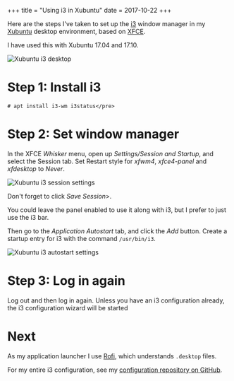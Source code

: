 +++
title = "Using i3 in Xubuntu"
date = 2017-10-22
+++

Here are the steps I've taken to set up the [i3](https://i3wm.org/) window manager in my [Xubuntu](https://xubuntu.org/) desktop environment, based on [XFCE](https://xfce.org/).

I have used this with Xubuntu 17.04 and 17.10.

![Xubuntu i3 desktop](/images/using_i3_in_xubuntu/xubuntu_i3.png)

<!-- more -->

# Step 1: Install i3

```
# apt install i3-wm i3status</pre>
```

# Step 2: Set window manager

In the XFCE *Whisker* menu, open up *Settings/Session and Startup*, and select the Session tab. Set Restart style for *xfwm4*, *xfce4-panel* and *xfdesktop* to *Never*.

![Xubuntu i3 session settings](/images/using_i3_in_xubuntu/xubuntu_i3_session_settings.png)

Don't forget to click *Save Session*>.

You could leave the panel enabled to use it along with i3, but I prefer to just use the i3 bar.

Then go to the *Application Autostart* tab, and click the *Add* button. Create a startup entry for i3 with the command `/usr/bin/i3`.

![Xubuntu i3 autostart settings](/images/using_i3_in_xubuntu/xubuntu_i3_autostart_settings.png)

# Step 3: Log in again

Log out and then log in again. Unless you have an i3 configuration already, the i3 configuration wizard will be started

# Next

As my application launcher I use [Rofi](https://davedavenport.github.io/rofi/), which understands `.desktop` files.

For my entire i3 configuration, see my [configuration repository on GitHub](https://github.com/bkhl/config).

